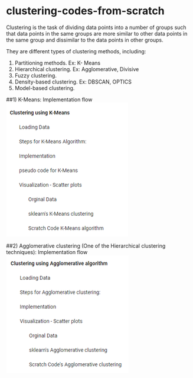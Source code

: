 # clustering-codes-from-scratch

Clustering is the task of dividing data points into a number of groups such that data points in the same groups are more similar to other data points in the same group and dissimilar to the data points in other groups.

They are different types of clustering methods, including:
1) Partitioning methods. Ex: K- Means
2) Hierarchical clustering. Ex: Agglomerative, Divisive
3) Fuzzy clustering.
4) Density-based clustering. Ex: DBSCAN, OPTICS 
5) Model-based clustering.

##1) K-Means: Implementation flow
![ScreenShot](https://github.com/saikarthikcheedella/clustering-codes-from-scratch/blob/master/table_of_contents_K-Means.PNG)

##2) Agglomerative clustering (One of the Hierarchical clustering techniques): Implementation flow
![ScreenShot](https://github.com/saikarthikcheedella/clustering-codes-from-scratch/blob/master/table_of_contents_agglomerative.PNG)
